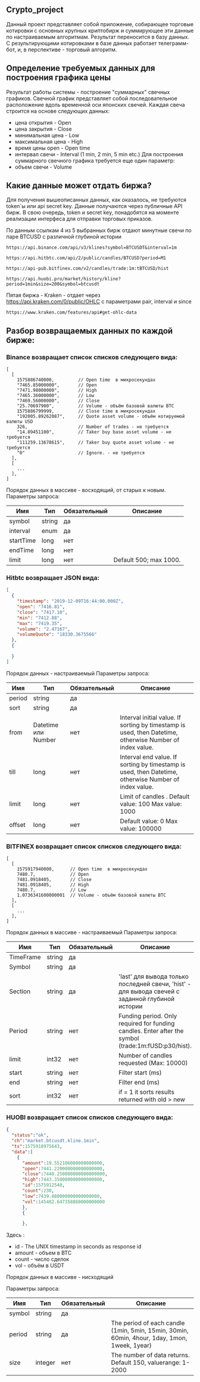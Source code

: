 ## Crypto_project

Данный проект представляет собой приложение, собирающее торговые котировки с основных крупных криптобирж и суммирующее эти данные по настраиваемым алгоритмам. Результат переносится в базу данных. С результирующими котировками в базе данных работает телеграмм-бот, и, в перспективе - торговый алгоритм.

## Определение требуемых данных для построения графика цены
Результат работы системы - построение "суммарных" свечных графиков. 
Свечной график представляет собой последовательное расположение вдоль временной оси японских свечей.
Каждая свеча строится на основе следующих данных:
* цена открытия      - Open
* цена закрытия      - Close
* минимальная цена   - Low
* максимальная цена  - High
* время цены open    - Open time
* интервал свечи     - Interval (1 min, 2 min, 5 min etc.)
Для построения суммарного свечного графика требуется еще один параметр:
* объем свечи        - Volume

## Какие данные может отдать биржа?

Для получения вышеописанных данных, как оказалось, не требуются token`ы или api secret key.
Данные получаются через публичные API бирж. 
В свою очередь, token и secret key, понадобятся на моменте реализации интерфеса для отправки торговых приказов.

По данным ссылкам 4 из 5 выбранных бирж отдают минутные свечи по паре BTCUSD с различной глубиной истории
```
https://api.binance.com/api/v3/klines?symbol=BTCUSDT&interval=1m

https://api.hitbtc.com/api/2/public/candles/BTCUSD?period=M1

https://api-pub.bitfinex.com/v2/candles/trade:1m:tBTCUSD/hist

https://api.huobi.pro/market/history/kline?period=1min&size=200&symbol=btcusdt
```
Пятая биржа - Kraken - отдает через https://api.kraken.com/0/public/OHLC с параметрами pair, interval и since
```
https://www.kraken.com/features/api#get-ohlc-data
```
## Разбор возвращаемых данных по каждой бирже:

### __Binance__ возвращает список списков следующего вида:
```
[
  [
    1575886740000,         // Open time  в микросекундах
    "7465.85000000",       // Open
    "7471.98000000",       // High
    "7465.36000000",       // Low
    "7469.56000000",       // Close
    "25.70697900",         // Volume - объём базовой валюты BTC
    1575886799999,         // Close time в микросекундах
    "192005.89262087",     // Quote asset volume - объём котируемой валюты USD
    326,                   // Number of trades - не требуется
    "14.89451100",         // Taker buy base asset volume - не требуется
    "111259.13678615",     // Taker buy quote asset volume - не требуется
    "0"                    // Ignore. - не требуется
  ],
  [
    ...
  ],
]
```
Порядок данных в массиве - восходящий, от старых к новым.
Параметры запроса:

| Имя  	| Тип  	| Обязательный  	| Описание  	|
|---	|---	|---	|---	|
|  symbol	|  string 	|  да 	|   	|
| interval  	| enum  	|  да 	|   	|
| startTime  	| long  	|  нет 	|   	|
| endTime  	|  long 	|   нет	|   	|
| limit  	|  long 	|  нет 	| Default 500; max 1000.  	|



### __Hitbtc__ возвращает JSON вида:

```json
[
  {
    "timestamp": "2019-12-09T16:44:00.000Z",
    "open": "7416.81",
    "close": "7417.10",
    "min": "7412.88",
    "max": "7419.35",
    "volume": "2.47167",
    "volumeQuote": "18330.3675566"
  },
  {

  }
]
```
Порядок данных - настраиваемый
Параметры запроса:

| Имя  	| Тип  	| Обязательный  	| Описание  	|
|---	|---	|---	|---	|
|  period	|  string 	|  да 	|   	|
| sort  	| string  	|  да 	|   	|
| from  	| Datetime или Number  	|  нет 	| Interval initial value. If sorting by timestamp is used, then Datetime, otherwise Number of index value.  	|
| till  	|  long 	|   нет	| Interval end value. If sorting by timestamp is used, then Datetime, otherwise Number of index value.  	|
| limit  	|  long 	|  нет 	| Limit of candles . Default value: 100 Max value: 1000  	|
| offset 	|  long 	|  нет 	| Default value: 0  Max value: 100000  	|

### __BITFINEX__ возвращает список списков следующего вида:

```
[
  [
    1575917940000,      // Open time  в микросекундах
    7480.7,             // Open
    7481.0918405,       // Close
    7481.0918405,       // High
    7480.7,             // Low
    1.0736341600000001  // Volume - объём базовой валюты BTC
  ],
  [
    ...
  ],
]
```
Порядок данных в массиве - настраиваемый
Параметры запроса:

| Имя  	| Тип  	| Обязательный  	| Описание  	|
|---	|---	|---	|---	|
|  TimeFrame	|  string 	|  да 	|   	|
| Symbol  	| string  	|  да 	|   	|
| Section 	| string  	|  да 	| 'last' для вывода только последней свечи, 'hist' - для вывода свечей с заданной глубиной истории  	|
| Period  	|  string 	|   нет	| Funding period. Only required for funding candles. Enter after the symbol (trade:1m:fUSD:p30/hist).  	|
| limit  	|  int32 	|  нет 	| Number of candles requested (Max: 10000)  	|
| start 	|  string 	|  нет 	| Filter start (ms)  	|
| end 	|  string 	|  нет 	| Filter end (ms)  	|
| sort 	|  int32 	|  нет 	| if = 1 it sorts results returned with old > new  	|


### __HUOBI__ возвращает список списков следующего вида:

```json
{
  "status":"ok",
  "ch":"market.btcusdt.kline.1min",
  "ts":1575918975643,
  "data":[
    {
      "amount":19.552106000000000000,
      "open":7441.220000000000000000,
      "close":7440.250000000000000000,
      "high":7443.350000000000000000,
      "id":1575912540,
      "count":230,
      "low":7439.880000000000000000,
      "vol":145482.647358860000000000
      },
      {

      },
```
Здесь :
* id - The UNIX timestamp in seconds as response id
* amount - объем в BTC
* count - число сделок
* vol - объём в USDT

Порядок данных в массиве - нисходящий

Параметры запроса:

| Имя  	| Тип  	| Обязательный  	| Описание  	|
|---	|---	|---	|---	|
| symbol  	| string  	|  да 	|   	|
| period  	|  string 	|   да	| The period of each candle (1min, 5min, 15min, 30min, 60min, 4hour, 1day, 1mon, 1week, 1year) 	|
| size  	|  integer 	|  нет 	| The number of data returns. Default 150, valuerange: 1-2000 	|



